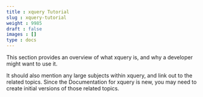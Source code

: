 ```yaml
---
title : xquery Tutorial
slug : xquery-tutorial
weight : 9985
draft : false
images : []
type : docs
---
```


This section provides an overview of what xquery is, and why a developer might want to use it.

It should also mention any large subjects within xquery, and link out to the related topics.  Since the Documentation for xquery is new, you may need to create initial versions of those related topics.

